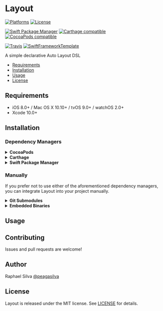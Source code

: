 # Layout

[![Platforms](https://img.shields.io/cocoapods/p/Layout.svg)](https://cocoapods.org/pods/Layout)
[![License](https://img.shields.io/cocoapods/l/Layout.svg)](https://raw.githubusercontent.com/peagasilva/Layout/master/LICENSE)

[![Swift Package Manager](https://img.shields.io/badge/Swift%20Package%20Manager-compatible-brightgreen.svg)](https://github.com/apple/swift-package-manager)
[![Carthage compatible](https://img.shields.io/badge/Carthage-compatible-4BC51D.svg?style=flat)](https://github.com/Carthage/Carthage)
[![CocoaPods compatible](https://img.shields.io/cocoapods/v/Layout.svg)](https://cocoapods.org/pods/Layout)

[![Travis](https://img.shields.io/travis/peagasilva/Layout/master.svg)](https://travis-ci.org/peagasilva/Layout/branches)
[![SwiftFrameworkTemplate](https://img.shields.io/badge/SwiftFramework-Template-red.svg)](http://github.com/RahulKatariya/SwiftFrameworkTemplate)

A simple declarative Auto Layout DSL

- [Requirements](#requirements)
- [Installation](#installation)
- [Usage](#usage)
- [License](#license)

## Requirements

- iOS 8.0+ / Mac OS X 10.10+ / tvOS 9.0+ / watchOS 2.0+
- Xcode 10.0+

## Installation

### Dependency Managers
<details>
  <summary><strong>CocoaPods</strong></summary>

[CocoaPods](http://cocoapods.org) is a dependency manager for Cocoa projects. You can install it with the following command:

```bash
$ gem install cocoapods
```

To integrate Layout into your Xcode project using CocoaPods, specify it in your `Podfile`:

```ruby
source 'https://github.com/CocoaPods/Specs.git'
platform :ios, '8.0'
use_frameworks!

pod 'Layout', '~> 0.0.1'
```

Then, run the following command:

```bash
$ pod install
```

</details>

<details>
  <summary><strong>Carthage</strong></summary>

[Carthage](https://github.com/Carthage/Carthage) is a decentralized dependency manager that automates the process of adding frameworks to your Cocoa application.

You can install Carthage with [Homebrew](http://brew.sh/) using the following command:

```bash
$ brew update
$ brew install carthage
```

To integrate Layout into your Xcode project using Carthage, specify it in your `Cartfile`:

```ogdl
github "peagasilva/Layout" ~> 0.0.1
```

</details>

<details>
  <summary><strong>Swift Package Manager</strong></summary>

To use Layout as a [Swift Package Manager](https://swift.org/package-manager/) package just add the following in your Package.swift file.

``` swift
// swift-tools-version:4.2

import PackageDescription

let package = Package(
    name: "HelloLayout",
    dependencies: [
        .package(url: "https://github.com/peagasilva/Layout.git", .upToNextMajor(from: "0.0.1"))
    ],
    targets: [
        .target(name: "HelloLayout", dependencies: ["Layout"])
    ]
)
```
</details>

### Manually

If you prefer not to use either of the aforementioned dependency managers, you can integrate Layout into your project manually.

<details>
  <summary><strong>Git Submodules</strong></summary><p>

- Open up Terminal, `cd` into your top-level project directory, and run the following command "if" your project is not initialized as a git repository:

```bash
$ git init
```

- Add Layout as a git [submodule](http://git-scm.com/docs/git-submodule) by running the following command:

```bash
$ git submodule add https://github.com/peagasilva/Layout.git
$ git submodule update --init --recursive
```

- Open the new `Layout` folder, and drag the `Layout.xcodeproj` into the Project Navigator of your application's Xcode project.

    > It should appear nested underneath your application's blue project icon. Whether it is above or below all the other Xcode groups does not matter.

- Select the `Layout.xcodeproj` in the Project Navigator and verify the deployment target matches that of your application target.
- Next, select your application project in the Project Navigator (blue project icon) to navigate to the target configuration window and select the application target under the "Targets" heading in the sidebar.
- In the tab bar at the top of that window, open the "General" panel.
- Click on the `+` button under the "Embedded Binaries" section.
- You will see two different `Layout.xcodeproj` folders each with two different versions of the `Layout.framework` nested inside a `Products` folder.

    > It does not matter which `Products` folder you choose from.

- Select the `Layout.framework`.

- And that's it!

> The `Layout.framework` is automagically added as a target dependency, linked framework and embedded framework in a copy files build phase which is all you need to build on the simulator and a device.

</p></details>

<details>
  <summary><strong>Embedded Binaries</strong></summary><p>

- Download the latest release from https://github.com/peagasilva/Layout/releases
- Next, select your application project in the Project Navigator (blue project icon) to navigate to the target configuration window and select the application target under the "Targets" heading in the sidebar.
- In the tab bar at the top of that window, open the "General" panel.
- Click on the `+` button under the "Embedded Binaries" section.
- Add the downloaded `Layout.framework`.
- And that's it!

</p></details>

## Usage

## Contributing

Issues and pull requests are welcome!

## Author

Raphael Silva [@peagasilva](https://twitter.com/peagasilva)

## License

Layout is released under the MIT license. See [LICENSE](https://github.com/peagasilva/Layout/blob/master/LICENSE) for details.
